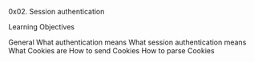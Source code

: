 0x02. Session authentication

Learning Objectives

General
What authentication means
What session authentication means
What Cookies are
How to send Cookies
How to parse Cookies